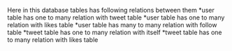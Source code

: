 Here in this database tables has following relations between them
*user table has one to many relation with tweet table
*user table has one to many relation with likes table
*user table has many to many relation with follow table
*tweet table has one to many relation with itself
*tweet table has one to many relation with likes table

